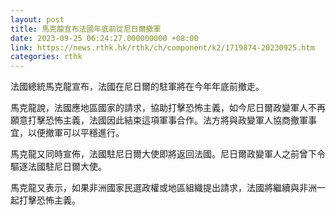 ```yaml
---
layout: post
title: 馬克龍宣布法國年底前從尼日爾撤軍
date: 2023-09-25 06:24:27.000000000 +08:00
link: https://news.rthk.hk/rthk/ch/component/k2/1719874-20230925.htm
categories: rthk
---
```


法國總統馬克龍宣布，法國在尼日爾的駐軍將在今年年底前撤走。

馬克龍說，法國應地區國家的請求，協助打擊恐怖主義，如今尼日爾政變軍人不再願意打擊恐怖主義，法國因此結束這項軍事合作。法方將與政變軍人協商撤軍事宜，以便撤軍可以平穩進行。

馬克龍又同時宣佈，法國駐尼日爾大使即將返回法國。尼日爾政變軍人之前曾下令驅逐法國駐尼日爾大使。

馬克龍又表示，如果非洲國家民選政權或地區組織提出請求，法國將繼續與非洲一起打擊恐怖主義。
